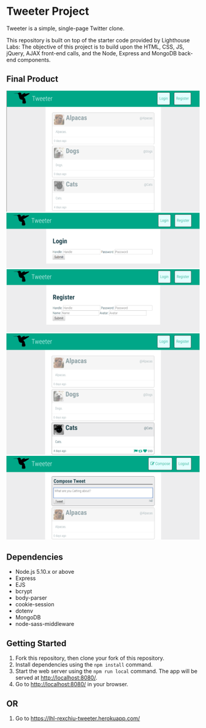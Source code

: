 # Tweeter Project

Tweeter is a simple, single-page Twitter clone.

This repository is built on top of the starter code provided by Lighthouse Labs: The objective of this project is to build upon the HTML, CSS, JS, jQuery, AJAX front-end calls, and the Node, Express and MongoDB back-end components.

## Final Product

!["Screenshot of Main page"](https://github.com/RexChiu/LHL-Tweeter/blob/master/docs/main-screen.png)
!["Screenshot of Login page"](https://github.com/RexChiu/LHL-Tweeter/blob/master/docs/login-page.png)
!["Screenshot of Register page"](https://github.com/RexChiu/LHL-Tweeter/blob/master/docs/register-page.png)
!["Screenshot of Tweet Highlight"](https://github.com/RexChiu/LHL-Tweeter/blob/master/docs/highlight-tweet.png)
!["Screenshot of Compose Tweet"](https://github.com/RexChiu/LHL-Tweeter/blob/master/docs/compose-tweet.png)

## Dependencies

- Node.js 5.10.x or above
- Express
- EJS
- bcrypt
- body-parser
- cookie-session
- dotenv
- MongoDB
- node-sass-middleware

## Getting Started

1.  Fork this repository, then clone your fork of this repository.
2.  Install dependencies using the `npm install` command.
3.  Start the web server using the `npm run local` command. The app will be served at <http://localhost:8080/>.
4.  Go to <http://localhost:8080/> in your browser.

## OR

1.  Go to https://lhl-rexchiu-tweeter.herokuapp.com/
